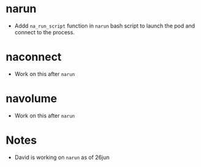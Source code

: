 # narun

- Addd `na_run_script` function in `narun` bash script to launch the pod and connect to the process.

# naconnect

- Work on this after `narun`

# navolume

- Work on this after `narun`


# Notes

- David is working on `narun` as of 26jun